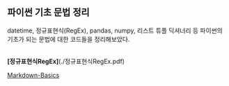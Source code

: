 ## 파이썬 기초 문법 정리

datetime, 정규표현식(RegEx), pandas, numpy, 리스트 튜플 딕셔너리 등 파이썬의 기초가 되는 문법에 대한 코드들을 정리해보았다.
<br>
<br>

**[정규표현식RegEx]**(./정규표현식RegEx.pdf)

[Markdown-Basics](../Sublimetext/docs/101_Markdown-Basics.md)
